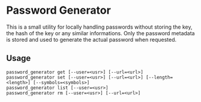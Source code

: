 # Password Generator

This is a small utility for locally handling passwords without storing 
the key, the hash of the key or any similar informations. Only the 
password metadata is stored and used to generate the actual password 
when requested.

## Usage

    password_generator get [--user=<usr>] [--url=<url>]
    password_generator set [--user=<usr>] [--url=<url>] [--length=<length>] [--symbols=<symbols>]
    password_generator list [--user=<usr>]
    password_generator rm [--user=<usr>] [--url=<url>]
